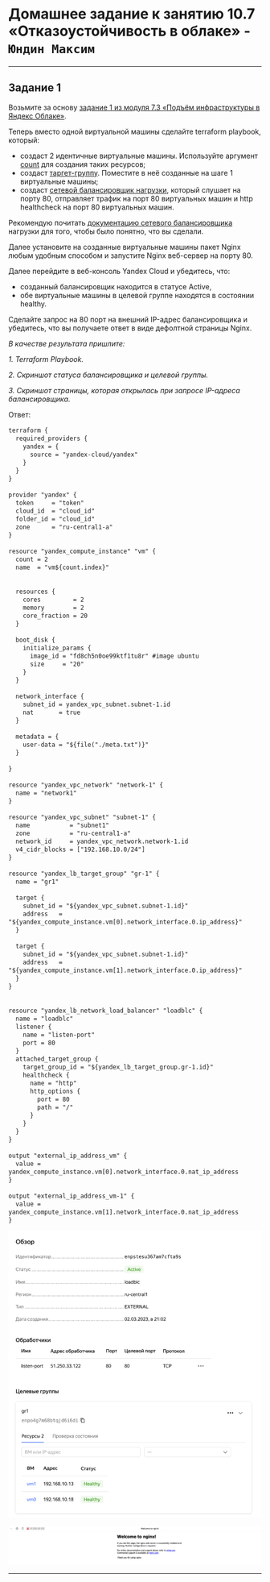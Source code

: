 # Домашнее задание к занятию 10.7 «Отказоустойчивость в облаке» - `Юндин Максим`

 ---

## Задание 1 

Возьмите за основу [задание 1 из модуля 7.3 «Подъём инфраструктуры в Яндекс Облаке»](https://github.com/netology-code/sdvps-homeworks/blob/main/7-03.md#задание-1).

Теперь вместо одной виртуальной машины сделайте terraform playbook, который:

- создаст 2 идентичные виртуальные машины. Используйте аргумент [count](https://www.terraform.io/docs/language/meta-arguments/count.html) для создания таких ресурсов;
- создаст [таргет-группу](https://registry.terraform.io/providers/yandex-cloud/yandex/latest/docs/resources/lb_target_group). Поместите в неё созданные на шаге 1 виртуальные машины;
- создаст [сетевой балансировщик нагрузки](https://registry.terraform.io/providers/yandex-cloud/yandex/latest/docs/resources/lb_network_load_balancer), который слушает на порту 80, отправляет трафик на порт 80 виртуальных машин и http healthcheck на порт 80 виртуальных машин.

Рекомендую почитать [документацию сетевого балансировщика](https://cloud.yandex.ru/docs/network-load-balancer/quickstart) нагрузки для того, чтобы было понятно, что вы сделали.

Далее установите на созданные виртуальные машины пакет Nginx любым удобным способом и запустите Nginx веб-сервер на порту 80.

Далее перейдите в веб-консоль Yandex Cloud и убедитесь, что: 

- созданный балансировщик находится в статусе Active,
- обе виртуальные машины в целевой группе находятся в состоянии healthy.

Сделайте запрос на 80 порт на внешний IP-адрес балансировщика и убедитесь, что вы получаете ответ в виде дефолтной страницы Nginx.

*В качестве результата пришлите:*

*1. Terraform Playbook.*

*2. Скриншот статуса балансировщика и целевой группы.*

*3. Скриншот страницы, которая открылась при запросе IP-адреса балансировщика.*

Ответ:

```
terraform {
  required_providers {
    yandex = {
      source = "yandex-cloud/yandex"
    }
  }
}

provider "yandex" {
  token     = "token"
  cloud_id  = "cloud_id"
  folder_id = "cloud_id"
  zone      = "ru-central1-a"
}

resource "yandex_compute_instance" "vm" {
  count = 2
  name  = "vm${count.index}"


  resources {
    cores         = 2
    memory        = 2
    core_fraction = 20
  }

  boot_disk {
    initialize_params {
      image_id = "fd8ch5n0oe99ktf1tu8r" #image ubuntu
      size     = "20"
    }
  }

  network_interface {
    subnet_id = yandex_vpc_subnet.subnet-1.id
    nat       = true
  }

  metadata = {
    user-data = "${file("./meta.txt")}"
  }

}

resource "yandex_vpc_network" "network-1" {
  name = "network1"
}

resource "yandex_vpc_subnet" "subnet-1" {
  name           = "subnet1"
  zone           = "ru-central1-a"
  network_id     = yandex_vpc_network.network-1.id
  v4_cidr_blocks = ["192.168.10.0/24"]
}

resource "yandex_lb_target_group" "gr-1" {
  name = "gr1"

  target {
    subnet_id = "${yandex_vpc_subnet.subnet-1.id}"
    address   = "${yandex_compute_instance.vm[0].network_interface.0.ip_address}"
  }

  target {
    subnet_id = "${yandex_vpc_subnet.subnet-1.id}"
    address   = "${yandex_compute_instance.vm[1].network_interface.0.ip_address}"
  }
}


resource "yandex_lb_network_load_balancer" "loadblc" {
  name = "loadblc"
  listener {
    name = "listen-port"
    port = 80
  }
  attached_target_group {
    target_group_id = "${yandex_lb_target_group.gr-1.id}"
    healthcheck {
      name = "http"
      http_options {
        port = 80
        path = "/"
      }
    }
  }
}

output "external_ip_address_vm" {
  value = yandex_compute_instance.vm[0].network_interface.0.nat_ip_address
}

output "external_ip_address_vm-1" {
  value = yandex_compute_instance.vm[1].network_interface.0.nat_ip_address
}

```
![Status](https://github.com/YundinMS/10.7_HW/blob/main/status%20targetgroup.png)

![IPLoadBalancer](https://github.com/YundinMS/10.7_HW/blob/main/iploadbalancer.png)

---

